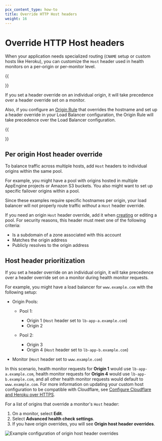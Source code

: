 ```yaml
---
pcx_content_type: how-to
title: Override HTTP Host headers
weight: 16
---
```


# Override HTTP Host headers

When your application needs specialized routing (`CNAME` setup or custom hosts like Heroku), you can customize the `Host` header used in health monitors on a per-origin or per-monitor level.

{{<Aside type="warning" header="Important">}}

If you set a header override on an individual origin, it will take precedence over a header override set on a monitor.

Also, if you configure an [Origin Rule](/rules/origin-rules/) that overrides the hostname and set up a header override in your Load Balancer configuration, the Origin Rule will take precedence over the Load Balancer configuration.

{{</Aside>}}

## Per origin Host header override

To balance traffic across multiple hosts, add `Host` headers to individual origins within the same pool.

For example, you might have a pool with origins hosted in multiple AppEngine projects or Amazon S3 buckets. You also might want to set up specific failover origins within a pool.

Since these examples require specific hostnames per origin, your load balancer will not properly route traffic _without_ a `Host` header override.

If you need an origin `Host` header override, add it when [creating](/load-balancing/how-to/create-pool/) or editing a pool. For security reasons, this header must meet one of the following criteria:

- Is a subdomain of a zone associated with this account
- Matches the origin address
- Publicly resolves to the origin address

## Host header prioritization

If you set a header override on an individual origin, it will take precedence over a header override set on a monitor during health monitor requests.

For example, you might have a load balancer for `www.example.com` with the following setup:

- Origin Pools:

  - Pool 1:

    - Origin 1 (`Host` header set to `lb-app-a.example.com`)
    - Origin 2

  - Pool 2:

    - Origin 3
    - Origin 4 (`Host` header set to `lb-app-b.example.com`)

- Monitor (`Host` header set to `www.example.com`)

In this scenario, health monitor requests for **Origin 1** would use `lb-app-a.example.com`, health monitor requests for **Origin 4** would use `lb-app-b.example.com`, and all other health monitor requests would default to `www.example.com`. For more information on updating your custom host configuration to be compatible with Cloudflare, see [Configure Cloudflare and Heroku over HTTPS](https://support.cloudflare.com/hc/articles/205893698).

For a list of origins that override a monitor's `Host` header:

1.  On a monitor, select **Edit**.
2.  Select **Advanced health check settings**.
3.  If you have origin overrides, you will see **Origin host header overrides**.

![Example configuration of origin host header overrides](/images/load-balancing/origin-host-header-override.png)
